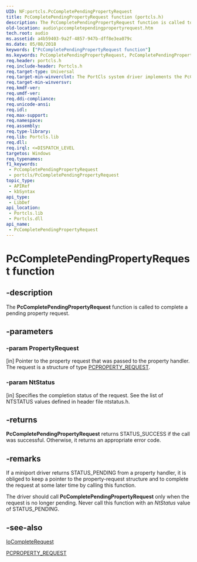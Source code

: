 ```yaml
---
UID: NF:portcls.PcCompletePendingPropertyRequest
title: PcCompletePendingPropertyRequest function (portcls.h)
description: The PcCompletePendingPropertyRequest function is called to complete a pending property request.
old-location: audio\pccompletependingpropertyrequest.htm
tech.root: audio
ms.assetid: a4b59403-9a2f-4857-947b-dff8e3ea079c
ms.date: 05/08/2018
keywords: ["PcCompletePendingPropertyRequest function"]
ms.keywords: PcCompletePendingPropertyRequest, PcCompletePendingPropertyRequest function [Audio Devices], audio.pccompletependingpropertyrequest, audpc-routines_934503ea-325f-4e57-ba45-e8834a64cefa.xml, portcls/PcCompletePendingPropertyRequest
req.header: portcls.h
req.include-header: Portcls.h
req.target-type: Universal
req.target-min-winverclnt: The PortCls system driver implements the PcCompletePendingPropertyRequest function in Microsoft Windows 98/Me and in Windows 2000 and later operating systems.
req.target-min-winversvr: 
req.kmdf-ver: 
req.umdf-ver: 
req.ddi-compliance: 
req.unicode-ansi: 
req.idl: 
req.max-support: 
req.namespace: 
req.assembly: 
req.type-library: 
req.lib: Portcls.lib
req.dll: 
req.irql: <=DISPATCH_LEVEL
targetos: Windows
req.typenames: 
f1_keywords:
 - PcCompletePendingPropertyRequest
 - portcls/PcCompletePendingPropertyRequest
topic_type:
 - APIRef
 - kbSyntax
api_type:
 - LibDef
api_location:
 - Portcls.lib
 - Portcls.dll
api_name:
 - PcCompletePendingPropertyRequest
---
```


# PcCompletePendingPropertyRequest function


## -description

The <b>PcCompletePendingPropertyRequest</b> function is called to complete a pending property request.

## -parameters

### -param PropertyRequest 

[in]
Pointer to the property request that was passed to the property handler. The request is a structure of type <a href="https://docs.microsoft.com/windows-hardware/drivers/ddi/portcls/ns-portcls-_pcproperty_request">PCPROPERTY_REQUEST</a>.

### -param NtStatus 

[in]
Specifies the completion status of the request. See the list of NTSTATUS values defined in header file ntstatus.h.

## -returns

<b>PcCompletePendingPropertyRequest</b> returns STATUS_SUCCESS if the call was successful. Otherwise, it returns an appropriate error code.

## -remarks

If a miniport driver returns STATUS_PENDING from a property handler, it is obliged to keep a pointer to the property-request structure and to complete the request at some later time by calling this function.

The driver should call <b>PcCompletePendingPropertyRequest</b> only when the request is no longer pending. Never call this function with an <i>NtStatus</i> value of STATUS_PENDING.

## -see-also

<a href="https://docs.microsoft.com/windows-hardware/drivers/ddi/wdm/nf-wdm-iocompleterequest">IoCompleteRequest</a>



<a href="https://docs.microsoft.com/windows-hardware/drivers/ddi/portcls/ns-portcls-_pcproperty_request">PCPROPERTY_REQUEST</a>

